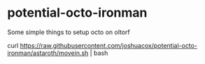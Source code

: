potential-octo-ironman
======================

Some simple things to setup octo on oltorf

curl https://raw.githubusercontent.com/joshuacox/potential-octo-ironman/astaroth/movein.sh | bash
